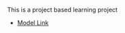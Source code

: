 This is a project based learning project

- [Model Link](https://app.eraser.io/workspace/YtPqZ1VogxGy1jzIDkzj)
